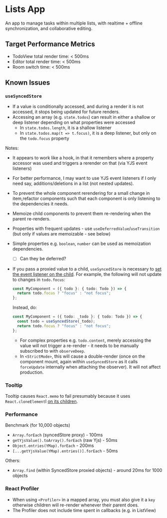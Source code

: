# Lists App

An app to manage tasks within multiple lists, with realtime + offline synchronization, and collaborative editing.

## Target Performance Metrics

- TodoView total render time: < 500ms
- Editor total render time: < 500ms
- Room switch time: < 500ms

## Known Issues

### `useSyncedStore`

- If a value is conditionally accessed, and during a render it is not accessed, it stops being updated for future renders.
- Accessing an array (e.g. `state.todos`) can result in either a shallow or deep listener depending on what properties were accessed
  - In `state.todos.length`, it is a shallow listener
  - In `state.todos.map(t => t.focus)`, it is a deep listener, but only on the `todo.focus` property

Notes:

- It appears to work like a hook, in that it remembers where a property accessor was used and triggers a rerender on that (via YJS event listeners)
- For better performance, I may want to use YJS event listeners if I only need say, additions/deletions in a list (not nested updates).
- To prevent the whole component rerendering for a small change in item,refactor components such that each component is only listening to the dependencies it needs.
- Memoize child components to prevent them re-rendering when the parent re-renders.
- Properties with frequent updates - use `useDeferredValue`/`useTransition` (but only if values are memoizable - see below)
- Simple properties e.g. `boolean`, `number` can be used as memoization dependencies.
  - [ ] Can they be deferred?
- If you pass a proxied value to a child, `useSyncedStore` is necessary to [set the event listener on the child][use-reactive]. For example, the following will not update to changes in `todo.focus`:

  ```ts
  const MyComponent = ({ todo }: { todo: Todo }) => {
    return todo.focus ? "focus" : "not focus";
  };
  ```

  Instead, do:

  ```ts
  const MyComponent = ({ todo: _todo }: { todo: Todo }) => {
    const todo = useSyncedStore(_todo);
    return todo.focus ? "focus" : "not focus";
  };
  ```

  - For complex properties e.g. `todo.content`, merely accessing the value will not trigger a re-render - it needs to be manually subscribed to with `observeDeep`.
  - In `<StrictMode>`, this will cause a double-render (once on the component mount, again within `useSyncedStore` as it calls `forceUpdate` internally when attaching the observer). It will not affect production.

### Tooltip

Tooltip causes `React.memo` to fail presumably because it uses `React.cloneElement`l [on its children][tooltip-clone-element].

### Performance

Benchmark (for 10,000 objects)

- `Array.forEach` (syncedStore proxy) - 100ms
- `getYjsValue().toArray().forEach` (raw Yjs) - 50ms
- `Object.entries(YMap).forEach` - 200ms
- `[...getYjsValue(YMap).entries()].forEach` - 50ms

Others:

- `Array.find` (within SyncedStore proxied objects) - around 20ms for 1000 objects

### React Profiler

- When using `<Profiler>` in a mapped array, you must also give it a `key` otherwise children will re-render whenever their parent does.
- The Profiler does not include time spent in callbacks (e.g. in ListView)

[use-reactive]: https://github.com/YousefED/reactive/blob/main/packages/reactive-react/src/useReactive.ts
[tooltip-clone-element]: https://github.com/mantinedev/mantine/blob/cf0f85faec56615ea5fbd7813e83bac60dbaefb7/src/mantine-core/src/Tooltip/Tooltip.tsx#L193
[yjs]: https://github.com/yjs/yjs
[hocuspocus]: https://tiptap.dev/hocuspocus
[syncedstore]: https://syncedstore.org/docs/
